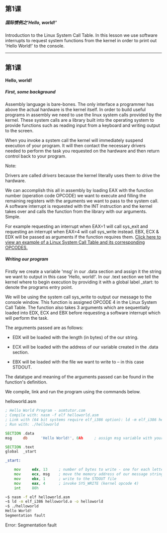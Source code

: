 ## 第1课

##### 国际惯例之'Hello, world!'

Introduction to the Linux System Call Table.  In this lesson we use software interrupts to request system functions from the kernel in order to print out 'Hello World!' to the console.

---

## 第1课

#### Hello, world!

##### First, some background

Assembly language is bare-bones. The only interface a programmer has above the actual hardware is the kernel itself. In order to build useful programs in assembly we need to use the linux system calls provided by the kernel. These system calls are a library built into the operating system to provide functions such as reading input from a keyboard and writing output to the screen.

When you invoke a system call the kernel will immediately suspend execution of your program.  It will then contact the necessary drivers needed to perform the task you requested on the hardware and then return control back to your program.


Note:


Drivers are called _drivers_ because the kernel literally uses them to drive the hardware.


We can accomplish this all in assembly by loading EAX with the function number (operation code OPCODE) we want to execute and filling the remaining registers with the arguments we want to pass to the system call. A software interrupt is requested with the INT instruction and the kernel takes over and calls the function from the library with our arguments. Simple.

For example requesting an interrupt when EAX=1 will call sys_exit and requesting an interrupt when EAX=4 will call sys_write instead. EBX, ECX & EDX will be passed as arguments if the function requires them. [Click here to view an example of a Linux System Call Table and its corresponding OPCODES.](http://docs.cs.up.ac.za/programming/asm/derick_tut/syscalls.html)

##### Writing our program

Firstly we create a variable 'msg' in our .data section and assign it the string we want to output in this case 'Hello, world!'. In our .text section we tell the kernel where to begin execution by providing it with a global label _start: to denote the programs entry point.

We will be using the system call sys_write to output our message to the console window.  This function is assigned OPCODE 4 in the Linux System Call Table.  The function also takes 3 arguments which are sequentially loaded into EDX, ECX and EBX before requesting a software interrupt which will perform the task.

The arguments passed are as follows:


* EDX will be loaded with the length (in bytes) of the our string.

* ECX will be loaded with the address of our variable created in the .data section.

* EBX will be loaded with the file we want to write to – in this case STDOUT.

The datatype and meaning of the arguments passed can be found in the function's definition.

We compile, link and run the program using the commands below.


helloworld.asm
```asm
; Hello World Program - asmtutor.com
; Compile with: nasm -f elf helloworld.asm
; Link with (64 bit systems require elf_i386 option): ld -m elf_i386 helloworld.o -o helloworld
; Run with: ./helloworld

SECTION .data
msg     db      'Hello World!', 0Ah     ; assign msg variable with your message string

SECTION .text
global  _start

_start:

    mov     edx, 13     ; number of bytes to write - one for each letter plus 0Ah (line feed character)
    mov     ecx, msg    ; move the memory address of our message string into ecx
    mov     ebx, 1      ; write to the STDOUT file
    mov     eax, 4      ; invoke SYS_WRITE (kernel opcode 4)
    int     80h
```

```bash
~$ nasm -f elf helloworld.asm
~$ ld -m elf_i386 helloworld.o -o helloworld
~$ ./helloworld
Hello World!
Segmentation fault
```

Error:
Segmentation fault
